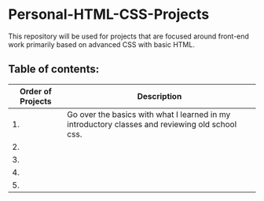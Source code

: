 # Personal-HTML-CSS-Projects
This repository will be used for projects that are focused around front-end work primarily based on advanced CSS with basic HTML.

## Table of contents:

| Order of Projects | Description |
| --- | --- |
|        1.         | Go over the basics with what I learned in my introductory classes and reviewing old school css. |
|        2.         |  |
|        3.         |  |
|        4.         |  |
|        5.         |  |
